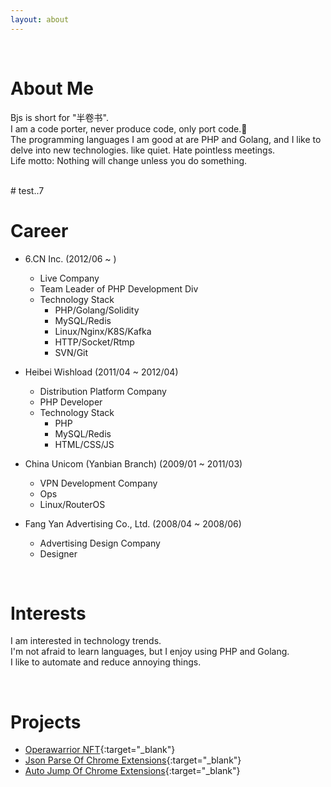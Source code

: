 ```yaml
---
layout: about 
---
```


<br/>

# About Me
Bjs is short for "半卷书".<br>
I am a code porter, never produce code, only port code.🤪<br>
The programming languages I am good at are PHP and Golang, and I like to delve into new technologies. like quiet. Hate pointless meetings.<br>
Life motto: Nothing will change unless you do something.

<br/>
# test..7

# Career
* 6.CN Inc. (2012/06 ~ )
  * Live Company
  * Team Leader of PHP Development Div
  * Technology Stack
    * PHP/Golang/Solidity
    * MySQL/Redis
    * Linux/Nginx/K8S/Kafka
    * HTTP/Socket/Rtmp
    * SVN/Git
  
* Heibei Wishload (2011/04 ~ 2012/04)
  * Distribution Platform Company
  * PHP Developer
  * Technology Stack
    * PHP
    * MySQL/Redis
    * HTML/CSS/JS
    
* China Unicom (Yanbian Branch) (2009/01 ~ 2011/03)
  * VPN Development Company
  * Ops
  * Linux/RouterOS

* Fang Yan Advertising Co., Ltd. (2008/04 ~ 2008/06)
  * Advertising Design Company
  * Designer

<br/>

# Interests
I am interested in technology trends.<br>
I'm not afraid to learn languages, but I enjoy using PHP and Golang.<br>
I like to automate and reduce annoying things.


<br/>

# Projects
* [Operawarrior NFT](https://www.operawarrior.com/){:target="\_blank"}
* [Json Parse Of Chrome Extensions](https://chrome.google.com/webstore/detail/jsonbjs/elkijihmlkiopckafeadaodcaifolkjb){:target="\_blank"}
* [Auto Jump Of Chrome Extensions](https://chrome.google.com/webstore/detail/autojump/mecmmnelkkedebbkiigdlneldiolodno){:target="\_blank"}
